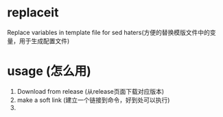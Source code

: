 # replaceit
Replace variables in template file for sed haters(方便的替换模版文件中的变量，用于生成配置文件)

# usage (怎么用)

1. Download from release (从release页面下载对应版本)
2. make a soft link (建立一个链接到命令，好到处可以执行)
3. 